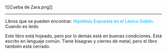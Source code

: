 ![[Cueba de Zara.png]]

---
Libros que se pueden encontrar:
<font color="#00b0f0">Hipótesis Expuesta en el Léxico Goblin.</font> Cuando es leido 

Este libro está hojeado, pero por lo demás está en buenas condiciones. Está escrito en lenguaje común. Tiene bisagras y cierres de metal, pero el libro también está cerrado.